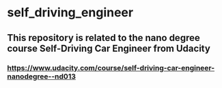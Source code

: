 # self_driving_engineer
## This repository is related to the nano degree course Self-Driving Car Engineer from Udacity
### https://www.udacity.com/course/self-driving-car-engineer-nanodegree--nd013
